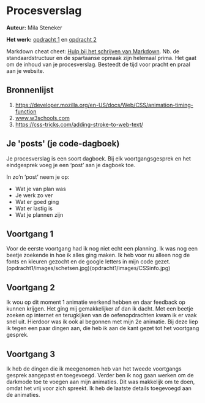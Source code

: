 # Procesverslag
**Auteur:** Mila Steneker

**Het werk:** [opdracht 1](opdracht1/index.html) en [opdracht 2](opdracht2/index.html)


Markdown cheat cheet: [Hulp bij het schrijven van Markdown](https://github.com/adam-p/markdown-here/wiki/Markdown-Cheatsheet). Nb. de standaardstructuur en de spartaanse opmaak zijn helemaal prima. Het gaat om de inhoud van je procesverslag. Besteedt de tijd voor pracht en praal aan je website.



## Bronnenlijst
1. https://developer.mozilla.org/en-US/docs/Web/CSS/animation-timing-function
2. www.w3schools.com
3. https://css-tricks.com/adding-stroke-to-web-text/



## Je 'posts' (je code-dagboek)

Je procesverslag is een soort dagboek.
Bij elk voortgangsgesprek en het eindgesprek voeg je een ‘post’ aan je dagboek toe.

In zo’n ‘post’ neem je op:
- Wat je van plan was
- Je werk zo ver
- Wat er goed ging
- Wat er lastig is
- Wat je plannen zijn

## Voortgang 1
Voor de eerste voortgang had ik nog niet echt een planning. Ik was nog een beetje zoekende in hoe ik alles ging maken. Ik heb voor nu alleen nog de fonts en kleuren gezocht en de google letters in mijn code gezet.
(opdracht1/images/schetsen.jpg)(opdracht1/images/CSSinfo.jpg)


## Voortgang 2
Ik wou op dit moment 1 animatie werkend hebben en daar feedback op kunnen krijgen. Het ging mij gemakkelijker af dan ik dacht. Met een beetje zoeken op internet en terugkijken van de oefenopdrachten kwam ik er vaak snel uit. Hierdoor was ik ook al begonnen met mijn 2e animatie. Bij deze liep ik tegen een paar dingen aan, die heb ik aan de kant gezet tot het voortgang gesprek.

## Voortgang 3
Ik heb de dingen die ik meegenomen heb van het tweede voortgangs gesprek aangepast en toegevoegd. Verder ben ik nog gaan werken om de darkmode toe te voegen aan mijn animaties. Dit was makkelijk om te doen, omdat het vrij voor zich spreekt. Ik heb de laatste details toegevoegd aan de animaties.